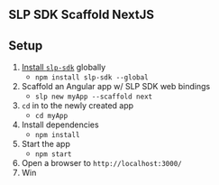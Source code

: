 ## SLP SDK Scaffold NextJS

## Setup

1. [Install `slp-sdk`](https://www.npmjs.com/package/slp-sdk) globally
   - `npm install slp-sdk --global`
2. Scaffold an Angular app w/ SLP SDK web bindings
   - `slp new myApp --scaffold next`
3. `cd` in to the newly created app
   - `cd myApp`
4. Install dependencies
   - `npm install`
5. Start the app
   - `npm start`
6. Open a browser to `http://localhost:3000/`
7. Win
